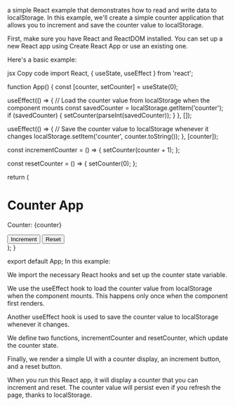 a simple React example that demonstrates how to read and write data to localStorage. In this example, we'll create a simple counter application that allows you to increment and save the counter value to localStorage.

First, make sure you have React and ReactDOM installed. You can set up a new React app using Create React App or use an existing one.

Here's a basic example:

jsx
Copy code
import React, { useState, useEffect } from 'react';

function App() {
  const [counter, setCounter] = useState(0);

  useEffect(() => {
    // Load the counter value from localStorage when the component mounts
    const savedCounter = localStorage.getItem('counter');
    if (savedCounter) {
      setCounter(parseInt(savedCounter));
    }
  }, []);

  useEffect(() => {
    // Save the counter value to localStorage whenever it changes
    localStorage.setItem('counter', counter.toString());
  }, [counter]);

  const incrementCounter = () => {
    setCounter(counter + 1);
  };

  const resetCounter = () => {
    setCounter(0);
  };

  return (
    <div className="App">
      <h1>Counter App</h1>
      <p>Counter: {counter}</p>
      <button onClick={incrementCounter}>Increment</button>
      <button onClick={resetCounter}>Reset</button>
    </div>
  );
}

export default App;
In this example:

We import the necessary React hooks and set up the counter state variable.

We use the useEffect hook to load the counter value from localStorage when the component mounts. This happens only once when the component first renders.

Another useEffect hook is used to save the counter value to localStorage whenever it changes.

We define two functions, incrementCounter and resetCounter, which update the counter state.

Finally, we render a simple UI with a counter display, an increment button, and a reset button.

When you run this React app, it will display a counter that you can increment and reset. The counter value will persist even if you refresh the page, thanks to localStorage.
